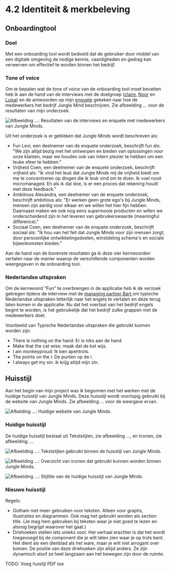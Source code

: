 # 4.2 Identiteit & merkbeleving

## Onboardingtool

### Doel

Met een onboarding tool wordt bedoeld dat de gebruiker door middel van een digitale omgeving de nodige kennis, vaardigheden en gedrag kan verwerven om effectief te worden binnen het bedrijf.

### Tone of voice

Om te bepalen wat de tone of voice van de onboarding tool moet bevatten heb ik aan de hand van de interviews met de doelgroep \([claire](../onderzoek-methodes/interviews/6.1.4-team-designer-claire.md), [Noor](../onderzoek-methodes/interviews/6.1.5-visual-designer-noor.md) en [Luisa](../onderzoek-methodes/interviews/6.1.6-frontend-developer-luisa.md)\) en de antwoorden op mijn [enquete](../onderzoek-methodes/surveys/working-at-jungle-minds.md)  gekeken naar hoe de medewerkers het bedrijf Jungle Mind beschrijven. Zie afbeelding ... voor de resultaten van mijn onderzoek. 

![Afbeelding ...: Resultaten van de interviews en enquete met medewerkers van Jungle Minds.](../.gitbook/assets/tabel_cultuur_bedrijf.png)

Uit het onderzoek is er gebleken dat Jungle Minds wordt beschreven als:

* Fun Levi, een deelnemer van de enquete onderzoek, beschrijft fun als: "We zijn altijd bezig met het ontwerpen en bieden van oplossingen voor onze klanten, maar we houden ook van intern plezier te hebben om een leuke sfeer te hebben."
* Vrijheid Coen, een deelnemer van de enquete onderzoek, beschrijft vrijheid als: "Ik vind het leuk dat Jungle Minds mij de vrijheid biedt om me te concentreren op dingen die ik leuk vind om te doen. Ik voel nooit micromanaged. En als ik dat doe, is er een proces dat rekening houdt met deze feedback."
* Ambitious Alexandra, een deelnemer van de enquete onderzoek, beschrijft ambitious als: "Er werken geen grote ego's bij Jungle Minds, mensen zijn aardig voor elkaar en we willen het hier fijn hebben. Daarnaast maken we ook nog eens supermooie producten en willen we onderscheidend zijn in het leveren van gebruikerswaarde \(meaningful difference\)."
* Sociaal Coen, een deelnemer van de enquete onderzoek, beschrijft sociaal als: "Ik hou van het feit dat Jungle Minds voor zijn mensen zorgt, door persoonlijke ontwikkelingsdoelen, winstdeling schema's en sociale bijeenkomsten bieden."

Aan de hand van de bovenste resultaten ga ik deze vier kernwoorden  vertalen naar de manier waarop de verschillende componenten worden weergegeven in de onboarding tool. 

### Nederlandse uitspraken

Om de kernwoord "Fun" te overbrengen in de applicatie heb ik de verzoek gekregen tijdens de interview met de [managing partner Bart ](../onderzoek-methodes/interviews/6.1.2-managing-partner-bart.md#tips-ideeen-en-opmerkingen)om typische Nederlandse uitspraken letterlijk naar het engels te vertalen en deze terug laten komen in de applicatie. Nu dat het voertaal van het bedrijf engels begint te worden, is het gebruikelijk dat het bedrijf zulke grappen met de medewerkers doet.

Voorbeeld van Typische Nederlandse uitspraken die gebruikt kunnen worden zijn: 

* There is nothing on the hand: Er is niks aan de hand
* Make that the cat wise: maak dat de kat wijs.
* I am monkeyproud: Ik ben apentrots.
* The points on the i: De punten op de i.
* I always get my sin: ik krijg altijd mijn zin.

## Huisstijl

Aan het begin van mijn project was ik begonnen met het werken met de huidige huisstijl van Jungle Minds. Deze huisstijl wordt voorlopig gebruikt bij de website van Jungle Minds. Zie afbeelding ... voor de weergave ervan. 

![Afbelding ...: Huidige website van Jungle Minds.](../.gitbook/assets/huidige-website-jungle-minds.png)

### Huidige huisstijl

De huidige huisstijl bestaat uit Tekststijlen, zie afbeelding ..., en Iconen, zie afbeelding ....

![Afbeelding ...: Tekststijlen gebruikt binnen de huisstijl van Jungle Minds.](../.gitbook/assets/0003.jpg)

![Afbeelding ...: Overzicht van iconen dat gebruikt kunnen worden binnen Jungle Minds.](../.gitbook/assets/0002%20%281%29.jpg)

![Afbeelding ...: Stijltile van de huidige huisstijl van Jungle Minds.](../.gitbook/assets/0001.jpg)

### Nieuwe huisstijl

Regels:

* Gotham niet meer gebruiken voor teksten. Alleen voor graphs, illustraties en diagrammen.  Ook mag het gebruikt worden als section title. \(Je mag hem gebruiken bij teksten waar je niet goed te lezen en alsnog begrijpt waarover het gaat.\)
* Driehoeken stellen iets unieks voor. Het verhaal erachter is dat het wordt toegevoegd bij de component die je wilt laten zien waar je op trots bent. Het dient als een dienblad als het ware, maar je wilt niet arrogant over komen. De positie van deze driehoeken zijn altijd anders. Ze zijn dynamisch alsof ze heel langzaam aan het bewegen zijn door de ruimte.

TODO: Voeg huistijl PDF toe

